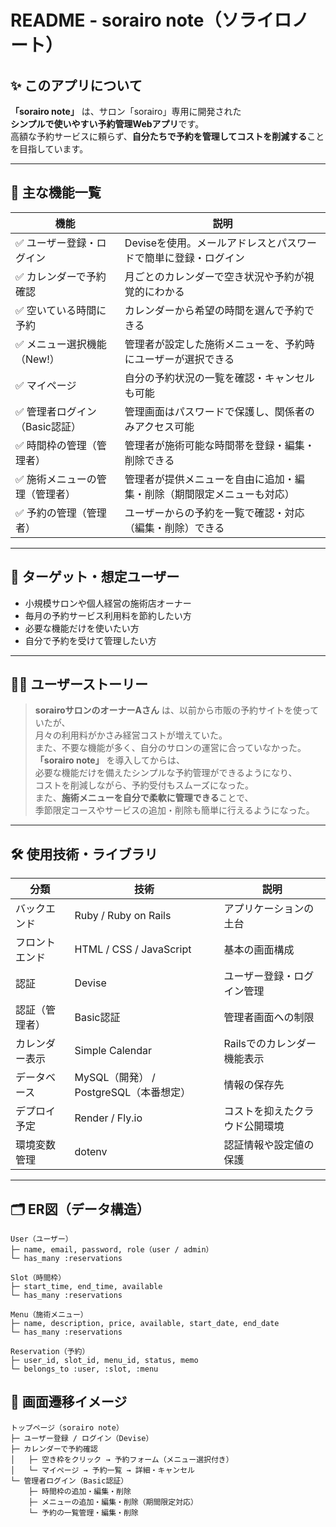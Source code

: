 # README - sorairo note（ソライロノート）

## ✨ このアプリについて

**「sorairo note」** は、サロン「sorairo」専用に開発された  
**シンプルで使いやすい予約管理Webアプリ**です。  
高額な予約サービスに頼らず、**自分たちで予約を管理してコストを削減する**ことを目指しています。

---

## 🧩 主な機能一覧

| 機能                             | 説明                                                                 |
|----------------------------------|----------------------------------------------------------------------|
| ✅ ユーザー登録・ログイン         | Deviseを使用。メールアドレスとパスワードで簡単に登録・ログイン         |
| ✅ カレンダーで予約確認           | 月ごとのカレンダーで空き状況や予約が視覚的にわかる                     |
| ✅ 空いている時間に予約           | カレンダーから希望の時間を選んで予約できる                             |
| ✅ メニュー選択機能（New!）       | 管理者が設定した施術メニューを、予約時にユーザーが選択できる           |
| ✅ マイページ                     | 自分の予約状況の一覧を確認・キャンセルも可能                           |
| ✅ 管理者ログイン（Basic認証）     | 管理画面はパスワードで保護し、関係者のみアクセス可能                   |
| ✅ 時間枠の管理（管理者）          | 管理者が施術可能な時間帯を登録・編集・削除できる                       |
| ✅ 施術メニューの管理（管理者）    | 管理者が提供メニューを自由に追加・編集・削除（期間限定メニューも対応） |
| ✅ 予約の管理（管理者）            | ユーザーからの予約を一覧で確認・対応（編集・削除）できる               |

---

## 🎯 ターゲット・想定ユーザー

- 小規模サロンや個人経営の施術店オーナー  
- 毎月の予約サービス利用料を節約したい方  
- 必要な機能だけを使いたい方  
- 自分で予約を受けて管理したい方  

---

## 🧑‍💻 ユーザーストーリー

> **sorairoサロンのオーナーAさん** は、以前から市販の予約サイトを使っていたが、  
> 月々の利用料がかさみ経営コストが増えていた。  
> また、不要な機能が多く、自分のサロンの運営に合っていなかった。  
> **「sorairo note」** を導入してからは、  
> 必要な機能だけを備えたシンプルな予約管理ができるようになり、  
> コストを削減しながら、予約受付もスムーズになった。  
> また、**施術メニューを自分で柔軟に管理できる**ことで、  
> 季節限定コースやサービスの追加・削除も簡単に行えるようになった。

---

## 🛠 使用技術・ライブラリ

| 分類            | 技術                                     | 説明                               |
|-----------------|------------------------------------------|------------------------------------|
| バックエンド    | Ruby / Ruby on Rails                     | アプリケーションの土台             |
| フロントエンド  | HTML / CSS / JavaScript                  | 基本の画面構成                     |
| 認証            | Devise                                   | ユーザー登録・ログイン管理         |
| 認証（管理者）  | Basic認証                                | 管理者画面への制限                 |
| カレンダー表示  | Simple Calendar                          | Railsでのカレンダー機能表示        |
| データベース    | MySQL（開発） / PostgreSQL（本番想定）   | 情報の保存先                       |
| デプロイ予定    | Render / Fly.io                          | コストを抑えたクラウド公開環境     |
| 環境変数管理    | dotenv                                   | 認証情報や設定値の保護             |

---

## 🗂 ER図（データ構造）

```plaintext
User（ユーザー）
├─ name, email, password, role（user / admin）
└─ has_many :reservations

Slot（時間枠）
├─ start_time, end_time, available
└─ has_many :reservations

Menu（施術メニュー）
├─ name, description, price, available, start_date, end_date
└─ has_many :reservations

Reservation（予約）
├─ user_id, slot_id, menu_id, status, memo
└─ belongs_to :user, :slot, :menu
```
## 🧭 画面遷移イメージ
```
トップページ（sorairo note）
├─ ユーザー登録 / ログイン（Devise）
├─ カレンダーで予約確認
│   ├─ 空き枠をクリック → 予約フォーム（メニュー選択付き）
│   └─ マイページ → 予約一覧 → 詳細・キャンセル
└─ 管理者ログイン（Basic認証）
    ├─ 時間枠の追加・編集・削除
    ├─ メニューの追加・編集・削除（期間限定対応）
    └─ 予約の一覧管理・編集・削除
```